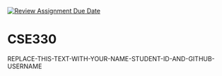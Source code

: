 [![Review Assignment Due Date](https://classroom.github.com/assets/deadline-readme-button-22041afd0340ce965d47ae6ef1cefeee28c7c493a6346c4f15d667ab976d596c.svg)](https://classroom.github.com/a/eYDL9omR)
# CSE330
REPLACE-THIS-TEXT-WITH-YOUR-NAME-STUDENT-ID-AND-GITHUB-USERNAME
